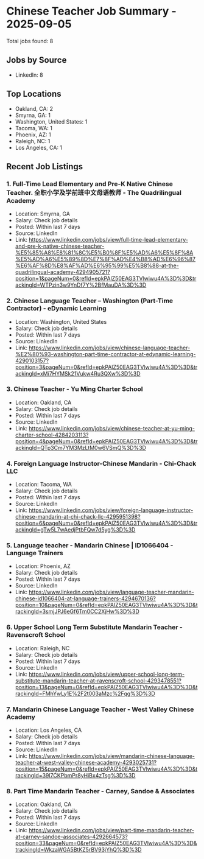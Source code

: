 # Chinese Teacher Job Summary - 2025-09-05

Total jobs found: 8

## Jobs by Source

- LinkedIn: 8

## Top Locations

- Oakland, CA: 2
- Smyrna, GA: 1
- Washington, United States: 1
- Tacoma, WA: 1
- Phoenix, AZ: 1
- Raleigh, NC: 1
- Los Angeles, CA: 1

## Recent Job Listings

### 1. Full-Time Lead Elementary and Pre-K Native Chinese Teacher. 全职小学及学前班中文母语教师 - The Quadrilingual Academy
- Location: Smyrna, GA
- Salary: Check job details
- Posted: Within last 7 days
- Source: LinkedIn
- Link: https://www.linkedin.com/jobs/view/full-time-lead-elementary-and-pre-k-native-chinese-teacher-%E5%85%A8%E8%81%8C%E5%B0%8F%E5%AD%A6%E5%8F%8A%E5%AD%A6%E5%89%8D%E7%8F%AD%E4%B8%AD%E6%96%87%E6%AF%8D%E8%AF%AD%E6%95%99%E5%B8%88-at-the-quadrilingual-academy-4294905721?position=1&pageNum=0&refId=epkPAlZ50EAG3TVlwiwu4A%3D%3D&trackingId=WTPzin3w9YnDf7Y%2BfMauDA%3D%3D

### 2. Chinese Language Teacher – Washington (Part-Time Contractor) - eDynamic Learning
- Location: Washington, United States
- Salary: Check job details
- Posted: Within last 7 days
- Source: LinkedIn
- Link: https://www.linkedin.com/jobs/view/chinese-language-teacher-%E2%80%93-washington-part-time-contractor-at-edynamic-learning-4290103157?position=3&pageNum=0&refId=epkPAlZ50EAG3TVlwiwu4A%3D%3D&trackingId=xMi7HYMSk21Vukw4Ru3QXw%3D%3D

### 3. Chinese Teacher - Yu Ming Charter School
- Location: Oakland, CA
- Salary: Check job details
- Posted: Within last 7 days
- Source: LinkedIn
- Link: https://www.linkedin.com/jobs/view/chinese-teacher-at-yu-ming-charter-school-4284203113?position=4&pageNum=0&refId=epkPAlZ50EAG3TVlwiwu4A%3D%3D&trackingId=QTp3Cm7YM3MzLtM0w6VSmQ%3D%3D

### 4. Foreign Language Instructor-Chinese Mandarin - Chi-Chack LLC
- Location: Tacoma, WA
- Salary: Check job details
- Posted: Within last 7 days
- Source: LinkedIn
- Link: https://www.linkedin.com/jobs/view/foreign-language-instructor-chinese-mandarin-at-chi-chack-llc-4295951398?position=6&pageNum=0&refId=epkPAlZ50EAG3TVlwiwu4A%3D%3D&trackingId=gTw5L7wAedjPtbFQw7d5yg%3D%3D

### 5. Language teacher - Mandarin Chinese | ID1066404 - Language Trainers
- Location: Phoenix, AZ
- Salary: Check job details
- Posted: Within last 7 days
- Source: LinkedIn
- Link: https://www.linkedin.com/jobs/view/language-teacher-mandarin-chinese-id1066404-at-language-trainers-4294670136?position=10&pageNum=0&refId=epkPAlZ50EAG3TVlwiwu4A%3D%3D&trackingId=3smjJPJ6eGf6Tm0CC2XjHw%3D%3D

### 6. Upper School Long Term Substitute Mandarin Teacher - Ravenscroft School
- Location: Raleigh, NC
- Salary: Check job details
- Posted: Within last 7 days
- Source: LinkedIn
- Link: https://www.linkedin.com/jobs/view/upper-school-long-term-substitute-mandarin-teacher-at-ravenscroft-school-4293478551?position=13&pageNum=0&refId=epkPAlZ50EAG3TVlwiwu4A%3D%3D&trackingId=FMhYwLy1E%2F2t003aMzc%2Fqg%3D%3D

### 7. Mandarin Chinese Language Teacher - West Valley Chinese Academy
- Location: Los Angeles, CA
- Salary: Check job details
- Posted: Within last 7 days
- Source: LinkedIn
- Link: https://www.linkedin.com/jobs/view/mandarin-chinese-language-teacher-at-west-valley-chinese-academy-4293025731?position=15&pageNum=0&refId=epkPAlZ50EAG3TVlwiwu4A%3D%3D&trackingId=39l7CKPbmPr8yHiBx4zTsg%3D%3D

### 8. Part Time Mandarin Teacher - Carney, Sandoe & Associates
- Location: Oakland, CA
- Salary: Check job details
- Posted: Within last 7 days
- Source: LinkedIn
- Link: https://www.linkedin.com/jobs/view/part-time-mandarin-teacher-at-carney-sandoe-associates-4292664573?position=33&pageNum=0&refId=epkPAlZ50EAG3TVlwiwu4A%3D%3D&trackingId=WkzaWGA5BtKZ5rBV93jYhQ%3D%3D

